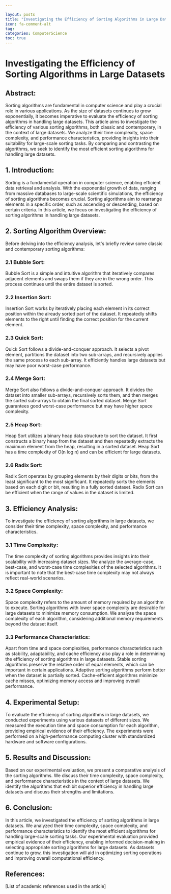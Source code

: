 ```yaml
---

layout: posts
title: "Investigating the Efficiency of Sorting Algorithms in Large Datasets"
icon: fa-comment-alt
tag:      
categories: ComputerScience
toc: true
---
```




# Investigating the Efficiency of Sorting Algorithms in Large Datasets

## Abstract:
Sorting algorithms are fundamental in computer science and play a crucial role in various applications. As the size of datasets continues to grow exponentially, it becomes imperative to evaluate the efficiency of sorting algorithms in handling large datasets. This article aims to investigate the efficiency of various sorting algorithms, both classic and contemporary, in the context of large datasets. We analyze their time complexity, space complexity, and performance characteristics, providing insights into their suitability for large-scale sorting tasks. By comparing and contrasting the algorithms, we seek to identify the most efficient sorting algorithms for handling large datasets.

## 1. Introduction:
Sorting is a fundamental operation in computer science, enabling efficient data retrieval and analysis. With the exponential growth of data, ranging from massive databases to large-scale scientific simulations, the efficiency of sorting algorithms becomes crucial. Sorting algorithms aim to rearrange elements in a specific order, such as ascending or descending, based on certain criteria. In this article, we focus on investigating the efficiency of sorting algorithms in handling large datasets.

## 2. Sorting Algorithm Overview:
Before delving into the efficiency analysis, let's briefly review some classic and contemporary sorting algorithms:

### 2.1 Bubble Sort:
Bubble Sort is a simple and intuitive algorithm that iteratively compares adjacent elements and swaps them if they are in the wrong order. This process continues until the entire dataset is sorted.

### 2.2 Insertion Sort:
Insertion Sort works by iteratively placing each element in its correct position within the already sorted part of the dataset. It repeatedly shifts elements to the right until finding the correct position for the current element.

### 2.3 Quick Sort:
Quick Sort follows a divide-and-conquer approach. It selects a pivot element, partitions the dataset into two sub-arrays, and recursively applies the same process to each sub-array. It efficiently handles large datasets but may have poor worst-case performance.

### 2.4 Merge Sort:
Merge Sort also follows a divide-and-conquer approach. It divides the dataset into smaller sub-arrays, recursively sorts them, and then merges the sorted sub-arrays to obtain the final sorted dataset. Merge Sort guarantees good worst-case performance but may have higher space complexity.

### 2.5 Heap Sort:
Heap Sort utilizes a binary heap data structure to sort the dataset. It first constructs a binary heap from the dataset and then repeatedly extracts the maximum element from the heap, resulting in a sorted dataset. Heap Sort has a time complexity of O(n log n) and can be efficient for large datasets.

### 2.6 Radix Sort:
Radix Sort operates by grouping elements by their digits or bits, from the least significant to the most significant. It repeatedly sorts the elements based on each digit or bit, resulting in a fully sorted dataset. Radix Sort can be efficient when the range of values in the dataset is limited.

## 3. Efficiency Analysis:
To investigate the efficiency of sorting algorithms in large datasets, we consider their time complexity, space complexity, and performance characteristics.

### 3.1 Time Complexity:
The time complexity of sorting algorithms provides insights into their scalability with increasing dataset sizes. We analyze the average-case, best-case, and worst-case time complexities of the selected algorithms. It is important to note that the best-case time complexity may not always reflect real-world scenarios.

### 3.2 Space Complexity:
Space complexity refers to the amount of memory required by an algorithm to execute. Sorting algorithms with lower space complexity are desirable for large datasets to minimize memory consumption. We analyze the space complexity of each algorithm, considering additional memory requirements beyond the dataset itself.

### 3.3 Performance Characteristics:
Apart from time and space complexities, performance characteristics such as stability, adaptability, and cache efficiency also play a role in determining the efficiency of sorting algorithms in large datasets. Stable sorting algorithms preserve the relative order of equal elements, which can be important in certain applications. Adaptive sorting algorithms perform better when the dataset is partially sorted. Cache-efficient algorithms minimize cache misses, optimizing memory access and improving overall performance.

## 4. Experimental Setup:
To evaluate the efficiency of sorting algorithms in large datasets, we conducted experiments using various datasets of different sizes. We measured the execution time and space consumption for each algorithm, providing empirical evidence of their efficiency. The experiments were performed on a high-performance computing cluster with standardized hardware and software configurations.

## 5. Results and Discussion:
Based on our experimental evaluation, we present a comparative analysis of the sorting algorithms. We discuss their time complexity, space complexity, and performance characteristics in the context of large datasets. We identify the algorithms that exhibit superior efficiency in handling large datasets and discuss their strengths and limitations.

## 6. Conclusion:
In this article, we investigated the efficiency of sorting algorithms in large datasets. We analyzed their time complexity, space complexity, and performance characteristics to identify the most efficient algorithms for handling large-scale sorting tasks. Our experimental evaluation provided empirical evidence of their efficiency, enabling informed decision-making in selecting appropriate sorting algorithms for large datasets. As datasets continue to grow, this investigation will aid in optimizing sorting operations and improving overall computational efficiency.

## References:
[List of academic references used in the article]